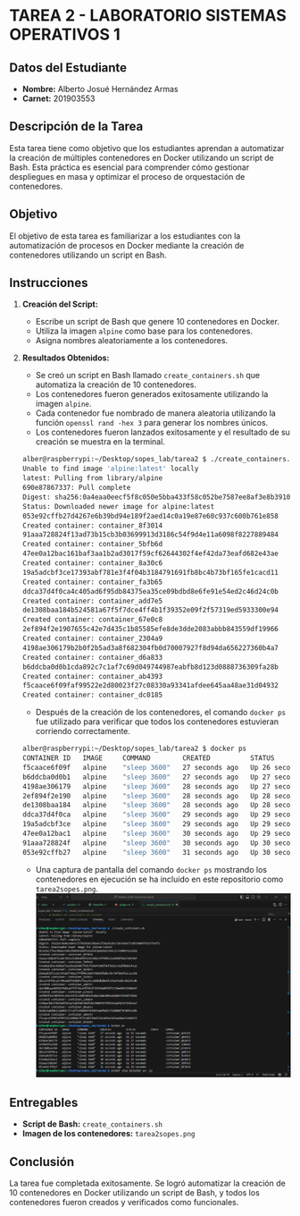 
# **TAREA 2 - LABORATORIO SISTEMAS OPERATIVOS 1**

## **Datos del Estudiante**

- **Nombre:** Alberto Josué Hernández Armas
- **Carnet:** 201903553

## **Descripción de la Tarea**

Esta tarea tiene como objetivo que los estudiantes aprendan a automatizar la creación de múltiples contenedores en Docker utilizando un script de Bash. Esta práctica es esencial para comprender cómo gestionar despliegues en masa y optimizar el proceso de orquestación de contenedores.

## **Objetivo**

El objetivo de esta tarea es familiarizar a los estudiantes con la automatización de procesos en Docker mediante la creación de contenedores utilizando un script en Bash.

## **Instrucciones**

1. **Creación del Script:**
    - Escribe un script de Bash que genere 10 contenedores en Docker.
    - Utiliza la imagen `alpine` como base para los contenedores.
    - Asigna nombres aleatoriamente a los contenedores.

2. **Resultados Obtenidos:**
    - Se creó un script en Bash llamado `create_containers.sh` que automatiza la creación de 10 contenedores.
    - Los contenedores fueron generados exitosamente utilizando la imagen `alpine`.
    - Cada contenedor fue nombrado de manera aleatoria utilizando la función `openssl rand -hex 3` para generar los nombres únicos.
    - Los contenedores fueron lanzados exitosamente y el resultado de su creación se muestra en la terminal.

    ```bash
    alber@raspberrypi:~/Desktop/sopes_lab/tarea2 $ ./create_containers.sh 
    Unable to find image 'alpine:latest' locally
    latest: Pulling from library/alpine
    690e87867337: Pull complete 
    Digest: sha256:0a4eaa0eecf5f8c050e5bba433f58c052be7587ee8af3e8b3910ef9ab5fbe9f5
    Status: Downloaded newer image for alpine:latest
    053e92cffb27d4267e6b39bd94e189f2aed14c0a19e87e60c937c600b761e858
    Created container: container_8f3014
    91aaa728824f13ad73b15cb3b03699913d3186c54f9d4e11a6098f8227889484
    Created container: container_5bfb6d
    47ee0a12bac161baf3aa1b2ad3017f59cf62644302f4ef42da73eafd682e43ae
    Created container: container_8a30c6
    19a5adcbf3ce17393abf781e3f4f04b3184791691fb8bc4b73bf165fe1cacd11
    Created container: container_fa3b65
    ddca37d4f0ca4c405ad6f95db84375ea35ce09bdbd8e6fe91e54ed2c46d24c0b
    Created container: container_add7e5
    de1308baa184b524581a67f5f7dce4ff4b1f39352e09f2f57319ed5933300e94
    Created container: container_67e0c8
    2ef894f2e1907655c42e7d435c1b85585efe8de3dde2083abbb843559df19966
    Created container: container_2304a9
    4198ae306179b2b0f2b5ad3a8f682304fb0d70007927f8d94da656227360b4a7
    Created container: container_d6a833
    b6ddcba0d0b1cda892c7c1af7c69d049744987eabfb8d123d0888736309fa28b
    Created container: container_ab4393
    f5caace6f09faf99522e2d80023f27c08330a93341afdee645aa48ae31d04932
    Created container: container_dc0185
    ```

    - Después de la creación de los contenedores, el comando `docker ps` fue utilizado para verificar que todos los contenedores estuvieran corriendo correctamente.

    ```bash
    alber@raspberrypi:~/Desktop/sopes_lab/tarea2 $ docker ps
    CONTAINER ID   IMAGE     COMMAND        CREATED          STATUS          PORTS     NAMES
    f5caace6f09f   alpine    "sleep 3600"   27 seconds ago   Up 26 seconds             container_dc0185
    b6ddcba0d0b1   alpine    "sleep 3600"   27 seconds ago   Up 27 seconds             container_ab4393
    4198ae306179   alpine    "sleep 3600"   28 seconds ago   Up 27 seconds             container_d6a833
    2ef894f2e190   alpine    "sleep 3600"   28 seconds ago   Up 28 seconds             container_2304a9
    de1308baa184   alpine    "sleep 3600"   28 seconds ago   Up 28 seconds             container_67e0c8
    ddca37d4f0ca   alpine    "sleep 3600"   29 seconds ago   Up 29 seconds             container_add7e5
    19a5adcbf3ce   alpine    "sleep 3600"   29 seconds ago   Up 29 seconds             container_fa3b65
    47ee0a12bac1   alpine    "sleep 3600"   30 seconds ago   Up 29 seconds             container_8a30c6
    91aaa728824f   alpine    "sleep 3600"   30 seconds ago   Up 30 seconds             container_5bfb6d
    053e92cffb27   alpine    "sleep 3600"   31 seconds ago   Up 30 seconds             container_8f3014
    ```

    - Una captura de pantalla del comando `docker ps` mostrando los contenedores en ejecución se ha incluido en este repositorio como `tarea2sopes.png`. 
![Captura de Docker PS](tarea2sopes.png)


## **Entregables**

- **Script de Bash:** `create_containers.sh`
- **Imagen de los contenedores:** `tarea2sopes.png`

## **Conclusión**

La tarea fue completada exitosamente. Se logró automatizar la creación de 10 contenedores en Docker utilizando un script de Bash, y todos los contenedores fueron creados y verificados como funcionales.
